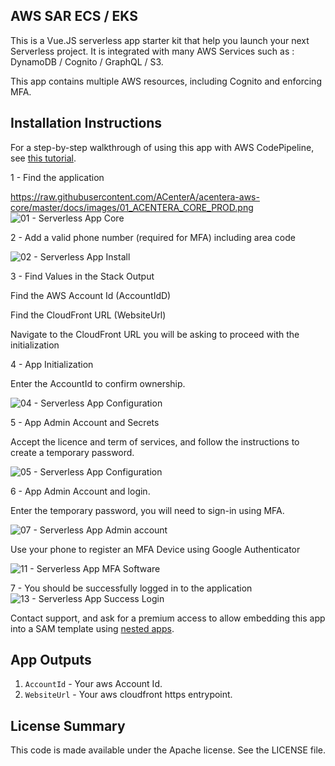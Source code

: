 ## AWS SAR ECS / EKS 

This is a Vue.JS serverless app starter kit that help you launch your next Serverless project. It is integrated with many AWS Services such as : DynamoDB / Cognito / GraphQL / S3. 

This app contains multiple AWS resources, including Cognito and enforcing MFA.

## Installation Instructions

For a step-by-step walkthrough of using this app with AWS CodePipeline, see [this tutorial](https://docs.aws.amazon.com/codepipeline/latest/userguide/tutorials-serverlessrepo-auto-publish.html).

1 - Find the application

https://raw.githubusercontent.com/ACenterA/acentera-aws-core/master/docs/images/01_ACENTERA_CORE_PROD.png
  ![01 - Serverless App Core](https://github.com/ACenterA/acentera-aws-core/raw/master/docs/images/01_ACENTERA_CORE_PROD.png)

2 - Add a valid phone number (required for MFA) including area code

  ![02 - Serverless App Install](https://github.com/ACenterA/acentera-aws-core/raw/master/docs/images/02_ACENTERA_CORE_DEPLOY.png)

3 - Find Values in the Stack Output

  Find the AWS Account Id (AccountIdD)

  Find the CloudFront URL (WebsiteUrl)

  Navigate to the CloudFront URL you will be asking to proceed with the initialization

4 - App Initialization

  Enter the AccountId to confirm ownership.

  ![04 - Serverless App Configuration](https://github.com/ACenterA/acentera-aws-core/raw/master/docs/images/04_ACENTERA_BOOTSTRAP.png)

5 - App Admin Account and Secrets

  Accept the licence and term of services, and follow the instructions to create a temporary password.

  ![05 - Serverless App Configuration](https://github.com/ACenterA/acentera-aws-core/raw/master/docs/images/05_ACENTERA_BOOTSTRAP_CONFIRM.png)

6 - App Admin Account and login.

  Enter the temporary password, you will need to sign-in using MFA.

  ![07 - Serverless App Admin account](https://github.com/ACenterA/acentera-aws-core/raw/master/docs/images/07_ACENTERA_LOGIN.png)
 
  Use your phone to register an MFA Device using Google Authenticator

  ![11 - Serverless App MFA Software](https://github.com/ACenterA/acentera-aws-core/raw/master/docs/images/11_ACENTERA_REGISTER_RSOFTWARETOKEN.png)

7 - You should be successfully logged in to the application
  ![13 - Serverless App Success Login](https://github.com/ACenterA/acentera-aws-core/raw/master/docs/images/13_ACENTERA_LOGGED_IN.png)


Contact support, and ask for a premium access to allow embedding this app into a SAM template using [nested apps](https://github.com/awslabs/serverless-application-model/blob/master/versions/2016-10-31.md#awsserverlessapplication).

## App Outputs

1. `AccountId` - Your aws Account Id.
1. `WebsiteUrl` - Your aws cloudfront https entrypoint.

## License Summary

This code is made available under the Apache license. See the LICENSE file.
